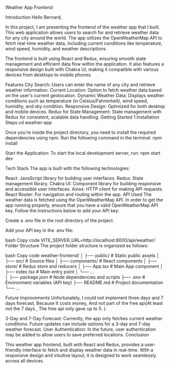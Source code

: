 Weather App Frontend

Introduction
Hello Bernard,

In this project, I am presenting the frontend of the weather app that I built. This web application allows users to search for and retrieve weather data for any city around the world. The app utilizes the OpenWeatherMap API to fetch real-time weather data, including current conditions like temperature, wind speed, humidity, and weather descriptions.

The frontend is built using React and Redux, ensuring smooth state management and efficient data flow within the application. It also features a responsive design built with Chakra UI, making it compatible with various devices from desktops to mobile phones.

Features
City Search: Users can enter the name of any city and retrieve weather information.
Current Location: Option to fetch weather data based on the user's current geolocation.
Dynamic Weather Data: Displays weather conditions such as temperature (in Celsius/Fahrenheit), wind speed, humidity, and sky condition.
Responsive Design: Optimized for both desktop and mobile devices.
Redux for State Management: State management with Redux for consistent, scalable data handling.
Getting Started
1.Installation Steps
  cd weather-app

  Once you're inside the project directory, you need to install the required dependencies using npm. Run the following command in the terminal:
    npm install
    
  Start the Application:
  To start the local development server, run:
    npm start dev


Tech Stack
The app is built with the following technologies:

React: JavaScript library for building user interfaces.
Redux: State management library.
Chakra UI: Component library for building responsive and accessible user interfaces.
Axios: HTTP client for making API requests.
React Router: For navigation and routing within the app.
API Used
The weather data is fetched using the OpenWeatherMap API. In order to get the app running properly, ensure that you have a valid OpenWeatherMap API key. Follow the instructions below to add your API key:

Create a .env file in the root directory of the project.

Add your API key in the .env file:

bash
Copy code
VITE_SERVER_URL=http://localhost:8000/api/weather/
Folder Structure
The project folder structure is organized as follows:

bash
Copy code
weather-frontend/
│
├── public/              # Static public assets
│
├── src/                 # Source files
│   ├── components/      # React components
│   ├── store/           # Redux store and reducers
│   ├── App.tsx          # Main App component
│   ├── index.tsx        # Main entry point
│   └── ...             
│
├── package.json         # Node dependencies and scripts
├── .env                 # Environment variables (API key)
├── README.md            # Project documentation
└── ...

Future Improvements
Unfortunately, I could not implement three days and 7 days forecast, Because It costs money, And not part of the free api(At least not the 7 days , The free api only gave up to 5. ).  

3-Day and 7-Day Forecast: Currently, the app only fetches current weather conditions. Future updates can include options for a 3-day and 7-day weather forecast.
User Authentication: In the future, user authentication may be added to allow users to save preferred locations.
Conclusion

This weather app frontend, built with React and Redux, provides a user-friendly interface to fetch and display weather data in real-time. With a responsive design and intuitive layout, it is designed to work seamlessly across all devices.

